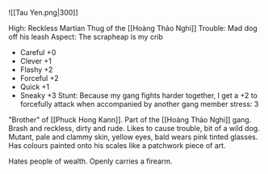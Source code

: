 ![[Tau Yen.png|300]]

High: Reckless Martian Thug of the [[Hoàng Thảo Nghi]]
Trouble: Mad dog off his leash
Aspect: The scrapheap is my crib
- Careful +0
- Clever +1
- Flashy +2
- Forceful +2
- Quick +1
- Sneaky +3
Stunt: Because my gang fights harder together, I get a +2 to forcefully attack when accompanied by another gang member
stress: 3





"Brother" of [[Phuck Hong Kann]]. Part of the [[Hoàng Thảo Nghi]] gang. Brash and reckless, dirty and rude. Likes to cause trouble, bit of a wild dog.
Mutant, pale and clammy skin, yellow eyes, bald wears pink tinted glasses.
Has colours painted onto his scales like a patchwork piece of art. 

Hates people of wealth.
Openly carries a firearm.

